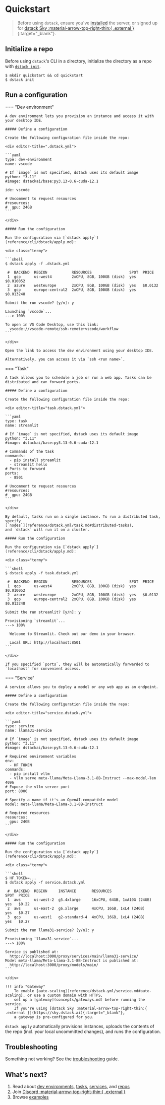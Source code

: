 # Quickstart

> Before using `dstack`, ensure you've [installed](installation/index.md) the server, or signed up for [dstack Sky :material-arrow-top-right-thin:{ .external }](https://sky.dstack.ai){:target="_blank"}.
    
## Initialize a repo

Before using `dstack`'s CLI in a directory, initialize the directory as a repo with [`dstack init`](reference/cli/dstack/init.md).

<div class="termy">

```shell
$ mkdir quickstart && cd quickstart
$ dstack init
```

</div>

## Run a configuration

=== "Dev environment"

    A dev environment lets you provision an instance and access it with your desktop IDE.

    ##### Define a configuration

    Create the following configuration file inside the repo:

    <div editor-title=".dstack.yml"> 

    ```yaml
    type: dev-environment
    name: vscode
    
    # If `image` is not specified, dstack uses its default image
    python: "3.11"
    #image: dstackai/base:py3.13-0.6-cuda-12.1
    
    ide: vscode
    
    # Uncomment to request resources
    #resources:
    #  gpu: 24GB
    ```

    </div>

    ##### Run the configuration

    Run the configuration via [`dstack apply`](reference/cli/dstack/apply.md):

    <div class="termy">

    ```shell
    $ dstack apply -f .dstack.yml
    
     #  BACKEND  REGION           RESOURCES                 SPOT  PRICE
     1  gcp      us-west4         2xCPU, 8GB, 100GB (disk)  yes   $0.010052
     2  azure    westeurope       2xCPU, 8GB, 100GB (disk)  yes   $0.0132
     3  gcp      europe-central2  2xCPU, 8GB, 100GB (disk)  yes   $0.013248
     
    Submit the run vscode? [y/n]: y
    
    Launching `vscode`...
    ---> 100%
    
    To open in VS Code Desktop, use this link:
      vscode://vscode-remote/ssh-remote+vscode/workflow
    ```
    
    </div>

    Open the link to access the dev environment using your desktop IDE.

    Alternatively, you can access it via `ssh <run name>`.

=== "Task"

    A task allows you to schedule a job or run a web app. Tasks can be distributed and can forward ports.

    ##### Define a configuration

    Create the following configuration file inside the repo:

    <div editor-title="task.dstack.yml"> 

    ```yaml
    type: task
    name: streamlit
    
    # If `image` is not specified, dstack uses its default image
    python: "3.11"
    #image: dstackai/base:py3.13-0.6-cuda-12.1
    
    # Commands of the task
    commands:
      - pip install streamlit
      - streamlit hello
    # Ports to forward
    ports:
      - 8501

    # Uncomment to request resources
    #resources:
    #  gpu: 24GB
    ```

    </div>

    By default, tasks run on a single instance. To run a distributed task, specify 
    [`nodes`](reference/dstack.yml/task.md#distributed-tasks), 
    and `dstack` will run it on a cluster.

    ##### Run the configuration

    Run the configuration via [`dstack apply`](reference/cli/dstack/apply.md):

    <div class="termy">

    ```shell
    $ dstack apply -f task.dstack.yml
    
     #  BACKEND  REGION           RESOURCES                 SPOT  PRICE
     1  gcp      us-west4         2xCPU, 8GB, 100GB (disk)  yes   $0.010052
     2  azure    westeurope       2xCPU, 8GB, 100GB (disk)  yes   $0.0132
     3  gcp      europe-central2  2xCPU, 8GB, 100GB (disk)  yes   $0.013248
     
    Submit the run streamlit? [y/n]: y
    
    Provisioning `streamlit`...
    ---> 100%

      Welcome to Streamlit. Check out our demo in your browser.

      Local URL: http://localhost:8501
    ```
    
    </div>

    If you specified `ports`, they will be automatically forwarded to `localhost` for convenient access.

=== "Service"

    A service allows you to deploy a model or any web app as an endpoint.

    ##### Define a configuration

    Create the following configuration file inside the repo:

    <div editor-title="service.dstack.yml"> 

    ```yaml
    type: service
    name: llama31-service
    
    # If `image` is not specified, dstack uses its default image
    python: "3.11"
    #image: dstackai/base:py3.13-0.6-cuda-12.1
    
    # Required environment variables
    env:
      - HF_TOKEN
    commands:
      - pip install vllm
      - vllm serve meta-llama/Meta-Llama-3.1-8B-Instruct --max-model-len 4096
    # Expose the vllm server port
    port: 8000

    # Specify a name if it's an OpenAI-compatible model
    model: meta-llama/Meta-Llama-3.1-8B-Instruct
    
    # Required resources
    resources:
      gpu: 24GB
    ```

    </div>

    ##### Run the configuration

    Run the configuration via [`dstack apply`](reference/cli/dstack/apply.md):

    <div class="termy">

    ```shell
    $ HF_TOKEN=...
    $ dstack apply -f service.dstack.yml
    
     #  BACKEND  REGION     INSTANCE       RESOURCES                    SPOT  PRICE
     1  aws      us-west-2  g5.4xlarge     16xCPU, 64GB, 1xA10G (24GB)  yes   $0.22
     2  aws      us-east-2  g6.xlarge      4xCPU, 16GB, 1xL4 (24GB)     yes   $0.27
     3  gcp      us-west1   g2-standard-4  4xCPU, 16GB, 1xL4 (24GB)     yes   $0.27
     
    Submit the run llama31-service? [y/n]: y
    
    Provisioning `llama31-service`...
    ---> 100%

    Service is published at: 
      http://localhost:3000/proxy/services/main/llama31-service/
    Model meta-llama/Meta-Llama-3.1-8B-Instruct is published at:
      http://localhost:3000/proxy/models/main/
    ```
    
    </div>

    !!! info "Gateway"
        To enable [auto-scaling](reference/dstack.yml/service.md#auto-scaling), or use a custom domain with HTTPS, 
        set up a [gateway](concepts/gateways.md) before running the service.
        If you're using [dstack Sky :material-arrow-top-right-thin:{ .external }](https://sky.dstack.ai){:target="_blank"},
        a gateway is pre-configured for you.

`dstack apply` automatically provisions instances, uploads the contents of the repo (incl. your local uncommitted changes),
and runs the configuration.

## Troubleshooting

Something not working? See the [troubleshooting](guides/troubleshooting.md) guide.

## What's next?

1. Read about [dev environments](dev-environments.md), [tasks](tasks.md), [services](services.md),
   and [repos](concepts/repos.md)
2. Join [Discord :material-arrow-top-right-thin:{ .external }](https://discord.gg/u8SmfwPpMd)
3. Browse [examples](https://dstack.ai/examples)
